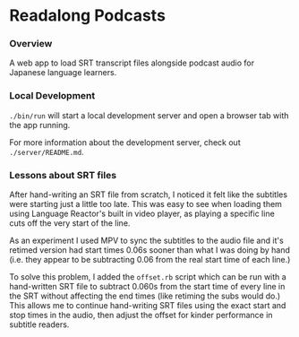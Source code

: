 # Readalong Podcasts

### Overview
A web app to load SRT transcript files alongside podcast audio for Japanese language learners.

### Local Development
`./bin/run` will start a local development server and open a browser tab with the app running.

For more information about the development server, check out `./server/README.md`.

### Lessons about SRT files
After hand-writing an SRT file from scratch, I noticed it felt like the subtitles were starting just a little too late. This was easy to see when loading them using Language Reactor's built in video player, as playing a specific line cuts off the very start of the line.

As an experiment I used MPV to sync the subtitles to the audio file and it's retimed version had start times 0.06s sooner than what I was doing by hand (i.e. they appear to be subtracting 0.06 from the real start time of each line.)

To solve this problem, I added the `offset.rb` script which can be run with a hand-written SRT file to subtract 0.060s from the start time of every line in the SRT without affecting the end times (like retiming the subs would do.) This allows me to continue hand-writing SRT files using the exact start and stop times in the audio, then adjust the offset for kinder performance in subtitle readers.
